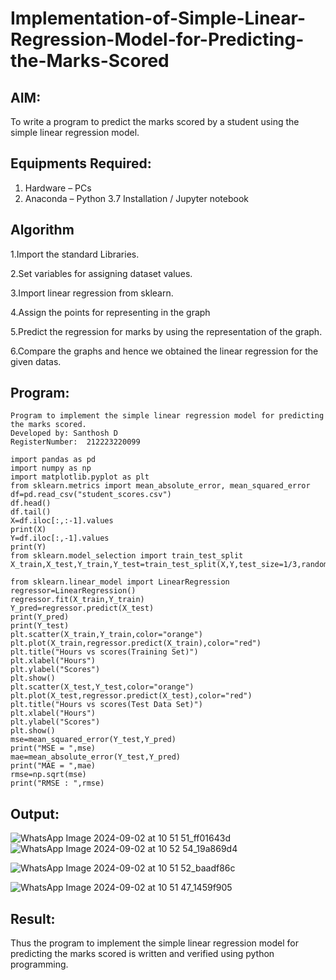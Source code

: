 # Implementation-of-Simple-Linear-Regression-Model-for-Predicting-the-Marks-Scored

## AIM:
To write a program to predict the marks scored by a student using the simple linear regression model.

## Equipments Required:
1. Hardware – PCs
2. Anaconda – Python 3.7 Installation / Jupyter notebook

## Algorithm
1.Import the standard Libraries.

2.Set variables for assigning dataset values.

3.Import linear regression from sklearn.

4.Assign the points for representing in the graph

5.Predict the regression for marks by using the representation of the graph.

6.Compare the graphs and hence we obtained the linear regression for the given datas.

## Program:
```
Program to implement the simple linear regression model for predicting the marks scored.
Developed by: Santhosh D
RegisterNumber:  212223220099

import pandas as pd
import numpy as np
import matplotlib.pyplot as plt
from sklearn.metrics import mean_absolute_error, mean_squared_error
df=pd.read_csv("student_scores.csv")
df.head()
df.tail()
X=df.iloc[:,:-1].values
print(X)
Y=df.iloc[:,-1].values
print(Y)
from sklearn.model_selection import train_test_split
X_train,X_test,Y_train,Y_test=train_test_split(X,Y,test_size=1/3,random_state=0)

from sklearn.linear_model import LinearRegression
regressor=LinearRegression()
regressor.fit(X_train,Y_train)
Y_pred=regressor.predict(X_test)
print(Y_pred)
print(Y_test)
plt.scatter(X_train,Y_train,color="orange")
plt.plot(X_train,regressor.predict(X_train),color="red")
plt.title("Hours vs scores(Training Set)")
plt.xlabel("Hours")
plt.ylabel("Scores")
plt.show()
plt.scatter(X_test,Y_test,color="orange")
plt.plot(X_test,regressor.predict(X_test),color="red")
plt.title("Hours vs scores(Test Data Set)")
plt.xlabel("Hours")
plt.ylabel("Scores")
plt.show()
mse=mean_squared_error(Y_test,Y_pred)
print("MSE = ",mse)
mae=mean_absolute_error(Y_test,Y_pred)
print("MAE = ",mae)
rmse=np.sqrt(mse)
print("RMSE : ",rmse)
```

## Output:
![WhatsApp Image 2024-09-02 at 10 51 51_ff01643d](https://github.com/user-attachments/assets/1cb75479-d766-4a19-afb4-b4052f06ab39)
![WhatsApp Image 2024-09-02 at 10 52 54_19a869d4](https://github.com/user-attachments/assets/6b447b37-d74a-4a1a-80bb-8ee9ad4985d3)

![WhatsApp Image 2024-09-02 at 10 51 52_baadf86c](https://github.com/user-attachments/assets/db82b480-1015-49b4-8cd9-12c0f15d9f6e)

![WhatsApp Image 2024-09-02 at 10 51 47_1459f905](https://github.com/user-attachments/assets/5b82a600-d1d5-418b-9774-f57486112d2c)

## Result:
Thus the program to implement the simple linear regression model for predicting the marks scored is written and verified using python programming.
